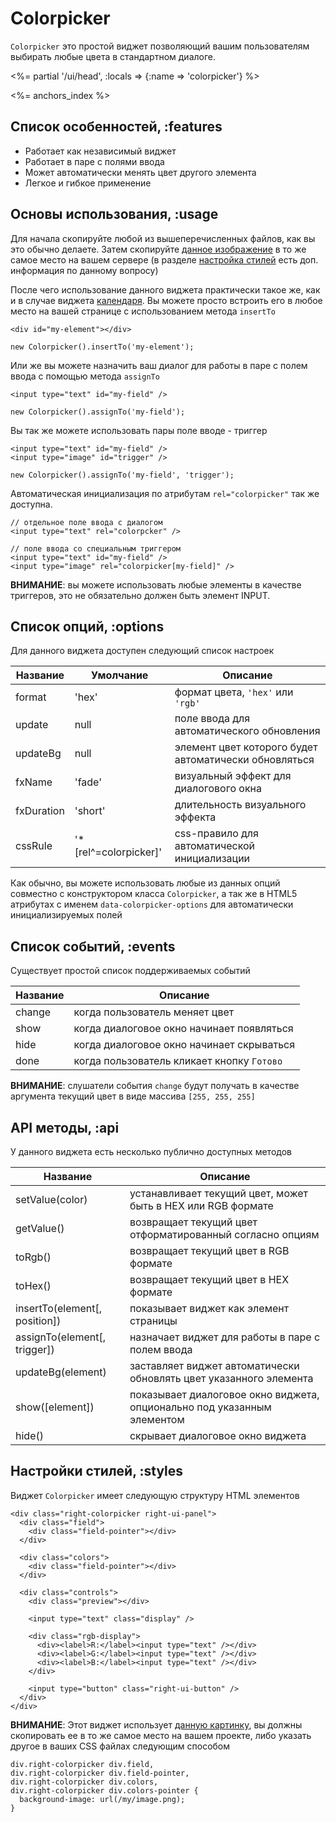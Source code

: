 # Colorpicker

`Colorpicker` это простой виджет позволяющий вашим пользователям выбирать
любые цвета в стандартном диалоге.

<%= partial '/ui/head', :locals => {:name => 'colorpicker'} %>

<%= anchors_index %>

## Список особенностей, :features

 * Работает как независимый виджет
 * Работает в паре с полями ввода
 * Может автоматически менять цвет другого элемента
 * Легкое и гибкое применение

## Основы использования, :usage

Для начала скопируйте любой из вышеперечисленных файлов, как вы это обычно
делаете. Затем скопируйте [данное изображение](/images/rightjs-ui/colorpicker.png)
в то же самое место на вашем сервере (в разделе [настройка стилей](#styles)
есть доп. информация по данному вопросу)

После чего использование данного виджета практически такое же, как и в случае
виджета [календаря](/ui/calendar). Вы можете просто встроить его в любое место
на вашей странице с использованием метода `insertTo`

    <div id="my-element"></div>
    
    new Colorpicker().insertTo('my-element');

Или же вы можете назначить ваш диалог для работы в паре с полем ввода с 
помощью метода `assignTo`

    <input type="text" id="my-field" />
    
    new Colorpicker().assignTo('my-field');

Вы так же можете использовать пары поле вводе - триггер

    <input type="text" id="my-field" />
    <input type="image" id="trigger" />
    
    new Colorpicker().assignTo('my-field', 'trigger');

Автоматическая инициализация по атрибутам `rel="colorpicker"` так же доступна.

    // отдельное поле ввода с диалогом
    <input type="text" rel="colorpcker" />
    
    // поле ввода со специальным триггером
    <input type="text" id="my-field" />
    <input type="image" rel="colorpicker[my-field]" />

__ВНИМАНИЕ__: вы можете использовать любые элементы в качестве триггеров, это
не обязательно должен быть элемент INPUT.


## Список опций, :options

Для данного виджета доступен следующий список настроек

Название   | Умолчание | Описание
-----------|-----------|-------------------------------------------------
format     | 'hex'     | формат цвета, `'hex'` или `'rgb'`
update     | null      | поле ввода для автоматического обновления
updateBg   | null      | элемент цвет которого будет автоматически обновляться
fxName     | 'fade'    | визуальный эффект для диалогового окна
fxDuration | 'short'   | длительность визуального эффекта
cssRule    | '*\[rel^=colorpicker\]' | css-правило для автоматической инициализации

Как обычно, вы можете использовать любые из данных опций совместно с 
конструктором класса `Colorpicker`, а так же в HTML5 атрибутах с именем
`data-colorpicker-options` для автоматически инициализируемых полей


## Список событий, :events

Существует простой список поддерживаемых событий

Название | Описание
---------|-----------------------------------------------------
change   | когда пользователь меняет цвет
show     | когда диалоговое окно начинает появляться
hide     | когда диалоговое окно начинает скрываться
done     | когда пользователь кликает кнопку `Готово`

__ВНИМАНИЕ__: слушатели события `change` будут получать в качестве аргумента
текущий цвет в виде массива `[255, 255, 255]`


## API методы, :api

У данного виджета есть несколько публично доступных методов

Название          | Описание
------------------|-------------------------------------------------------
setValue(color)   | устанавливает текущий цвет, может быть в HEX или RGB формате
getValue()        | возвращает текущий цвет отформатированный согласно опциям
toRgb()           | возвращает текущий цвет в RGB формате
toHex()           | возвращает текущий цвет в HEX формате
insertTo(element\[, position\]) | показывает виджет как элемент страницы
assignTo(element\[, trigger\])  | назначает виджет для работы в паре с полeм ввода
updateBg(element) | заставляет виджет автоматически обновлять цвет указанного элемента
show(\[element\]) | показывает диалоговое окно виджета, опционально под указанным элементом
hide()            | скрывает диалоговое окно виджета


## Настройки стилей, :styles

Виджет `Colorpicker` имеет следующую структуру HTML элементов

    <div class="right-colorpicker right-ui-panel">
      <div class="field">
        <div class="field-pointer"></div>
      </div>
      
      <div class="colors">
        <div class="field-pointer"></div>
      </div>
      
      <div class="controls">
        <div class="preview"></div>
        
        <input type="text" class="display" />
        
        <div class="rgb-display">
          <div><label>R:</label><input type="text" /></div>
          <div><label>G:</label><input type="text" /></div>
          <div><label>B:</label><input type="text" /></div>
        </div>
        
        <input type="button" class="right-ui-button" />
      </div>
    </div>

__ВНИМАНИЕ__: Этот виджет использует
[данную картинку](/images/rightjs-ui/colorpicker.png), вы должны скопировать
ее в то же самое место на вашем проекте, либо указать другое в ваших CSS
файлах следующим способом

    div.right-colorpicker div.field,
    div.right-colorpicker div.field-pointer,
    div.right-colorpicker div.colors,
    div.right-colorpicker div.colors-pointer {
      background-image: url(/my/image.png);
    }
    

